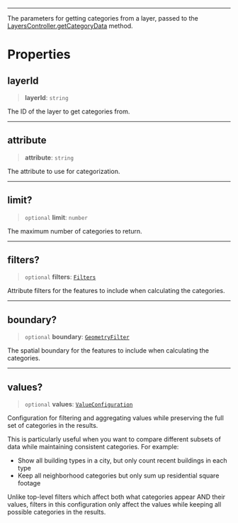 ***

The parameters for getting categories from a layer, passed to
the [LayersController.getCategoryData](LayersController.md#getcategorydata) method.

# Properties

## layerId

> **layerId**: `string`

The ID of the layer to get categories from.

***

## attribute

> **attribute**: `string`

The attribute to use for categorization.

***

## limit?

> `optional` **limit**: `number`

The maximum number of categories to return.

***

## filters?

> `optional` **filters**: [`Filters`](Filters.md)

Attribute filters for the features to include when calculating the categories.

***

## boundary?

> `optional` **boundary**: [`GeometryFilter`](GeometryFilter.md)

The spatial boundary for the features to include when calculating the categories.

***

## values?

> `optional` **values**: [`ValueConfiguration`](ValueConfiguration.md)

Configuration for filtering and aggregating values while preserving the full set of
categories in the results.

This is particularly useful when you want to compare different subsets of data while
maintaining consistent categories. For example:

* Show all building types in a city, but only count recent buildings in each type
* Keep all neighborhood categories but only sum up residential square footage

Unlike top-level filters which affect both what categories appear AND their values,
filters in this configuration only affect the values while keeping all possible
categories in the results.
